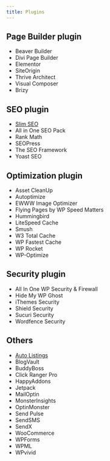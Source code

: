 ```yaml
---
title: Plugins
---
```


## Page Builder plugin

- Beaver Builder
- Divi Page Builder
- Elementor
- SiteOrigin
- Thrive Architect
- Visual Composer
- Brizy

## SEO plugin

- [Slim SEO](https://wpslimseo.com/)
- All in One SEO Pack
- Rank Math
- SEOPress
- The SEO Framework
- Yoast SEO

## Optimization plugin

- Asset CleanUp
- Autoptimize
- EWWW Image Optimizer
- Flying Pages by WP Speed Matters
- Hummingbird
- LiteSpeed Cache
- Smush
- W3 Total Cache
- WP Fastest Cache
- WP Rocket
- WP-Optimize

## Security plugin

- All In One WP Security & Firewall
- Hide My WP Ghost
- iThemes Security
- Shield Security
- Sucuri Security
- Wordfence Security

## Others
- [Auto Listings]((https://wpautolistings.com/))
- BlogVault
- BuddyBoss
- Click Ranger Pro
- HappyAddons
- Jetpack
- MailOptin
- MonsterInsights
- OptinMonster
- Send Pulse
- SendSMS
- SendX
- WooCommerce
- WPForms
- WPML
- WPvivid
